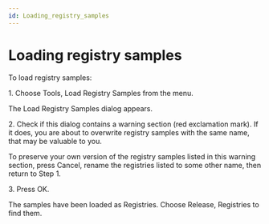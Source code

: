 ```yaml
---
id: Loading_registry_samples
---
```


# Loading registry samples

To load registry samples:

1. Choose Tools, Load Registry Samples from the menu.

The Load Registry Samples dialog appears.

2. Check if this dialog contains a warning section (red exclamation mark). If it does, you are about to overwrite registry samples with the same name, that may be valuable to you.

To preserve your own version of the registry samples listed in this warning section, press Cancel, rename the registries listed to some other name, then return to Step 1.

3. Press OK.

The samples have been loaded as Registries. Choose Release, Registries to find them.

 

 